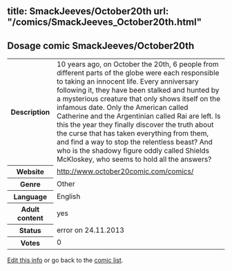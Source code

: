 title: SmackJeeves/October20th
url: "/comics/SmackJeeves_October20th.html"
---
Dosage comic SmackJeeves/October20th
-----------------------------------------

<p id="msg"></p>
<script type="text/javascript">
if (window.location.search === '?edit_info_mail=sent_ok') {
  var elem = document.getElementById("msg");
  elem.innerHTML = 'Edited information sucessfully sent for review, which is usually done daily. Thanks!';
  elem.className = 'ok';
}
</script>
<table class="comicinfo">
<tr>
<th>Description</th><td>10 years ago, on October the 20th, 6 people from different parts of the globe were each responsible to taking an innocent life. Every anniversary following it, they have been stalked and hunted by a mysterious creature that only shows itself on the infamous date. Only the American called Catherine and the Argentinian called Rai are left. Is this the year they finally discover the truth about the curse that has taken everything from them, and find a way to stop the relentless beast? And who is the shadowy figure oddly called Shields McKloskey, who seems to hold all the answers?</td>
</tr>
<tr>
<th>Website</th><td><a href="http://www.october20comic.com/comics/">http://www.october20comic.com/comics/</a></td>
</tr>
<tr>
<th>Genre</th><td>Other</td>
</tr>
<tr>
<th>Language</th><td>English</td>
</tr>
<tr>
<th>Adult content</th><td>yes</td>
</tr>
<tr>
<th>Status</th><td>error on 24.11.2013</td>
</tr>
<tr>
<th>Votes</th><td>0</td>
</tr>
</table>

[Edit this info](SmackJeeves_October20th_edit.html) or go back to the [comic list](../comic-index.html).
